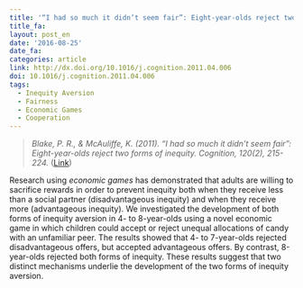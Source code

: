 ```yaml
---
title: '“I had so much it didn’t seem fair”: Eight-year-olds reject two forms of inequity'
title_fa:
layout: post_en
date: '2016-08-25'
date_fa:
categories: article
link: http://dx.doi.org/10.1016/j.cognition.2011.04.006
doi: 10.1016/j.cognition.2011.04.006
tags:
  - Inequity Aversion
  - Fairness
  - Economic Games
  - Cooperation
---
```


> *Blake, P. R., & McAuliffe, K. (2011). “I had so much it didn’t seem fair”: Eight-year-olds reject two forms of inequity. Cognition, 120(2), 215-224.* ([Link](http://dx.doi.org/10.1016/j.cognition.2011.04.006))


Research using *economic games* has demonstrated that adults are willing to sacrifice rewards in order to prevent inequity both when they receive less than a social partner (disadvantageous inequity) and when they receive more (advantageous inequity). We investigated the development of both forms of inequity aversion in 4- to 8-year-olds using a novel economic game in which children could accept or reject unequal allocations of candy with an unfamiliar peer. The results showed that 4- to 7-year-olds rejected disadvantageous offers, but accepted advantageous offers. By contrast, 8-year-olds rejected both forms of inequity. These results suggest that two distinct mechanisms underlie the development of the two forms of inequity aversion.
